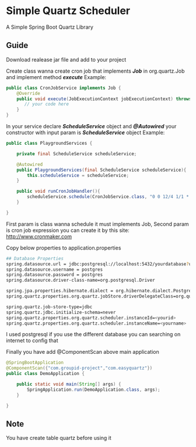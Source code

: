 # Simple Quartz Scheduler
A Simple Spring Boot Quartz Library

## Guide
Download realease jar file and add to your project

Create class wanna create cron job that implements ***Job*** in org.quartz.Job and implement method ***execute***
Example:
```java
public class CronJobService implements Job {
    @Override
    public void execute(JobExecutionContext jobExecutionContext) throws JobExecutionException {
       // your code here
    }
}
```

In your service declare ***ScheduleService*** object and ***@Autowired*** your constructor with input param is ***ScheduleService*** object
Example:
```java
public class PlaygroundServices {

    private final ScheduleService scheduleService;

    @Autowired
    public PlaygroundServices(final ScheduleService scheduleService){
        this.scheduleService = scheduleService;
    }

    public void runCronJobHandler(){
        scheduleService.schedule(CronJobService.class, "0 0 12/4 1/1 * ? *");
    }

}

```
First param is class wanna schedule it must implements Job, Second param is cron job expression you can create it by this site: http://www.cronmaker.com

Copy below properties to application.properties
```bash
## Database Properties
spring.datasource.url = jdbc:postgresql://localhost:5432/yourdatabase?useSSL=false
spring.datasource.username = postgres
spring.datasource.password = postgres
spring.datasource.driver-class-name=org.postgresql.Driver

spring.jpa.properties.hibernate.dialect = org.hibernate.dialect.PostgreSQLDialect
spring.quartz.properties.org.quartz.jobStore.driverDelegateClass=org.quartz.impl.jdbcjobstore.PostgreSQLDelegate

spring.quartz.job-store-type=jdbc
spring.quartz.jdbc.initialize-schema=never
spring.quartz.properties.org.quartz.scheduler.instanceId=<yourid>
spring.quartz.properties.org.quartz.scheduler.instanceName=<yourname>
```
I used postgresql if you use the different database you can searching on internet to config that

Finally you have add @ComponentScan above main application
```java
@SpringBootApplication
@ComponentScan({"com.groupid-project","com.easyquartz"})
public class DemoApplication {

	public static void main(String[] args) {
		SpringApplication.run(DemoApplication.class, args);
	}

}

```

## Note
You have create table quartz before using it
